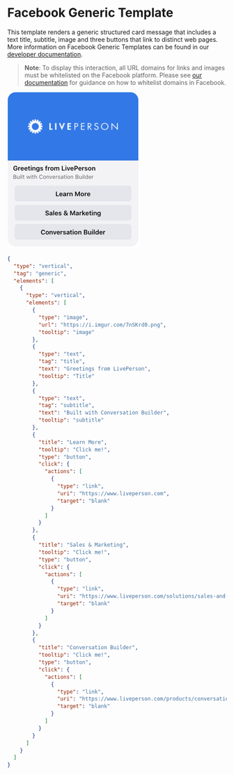 # Facebook Generic Template

This template renders a generic structured card message that includes a text title, subtitle, image and three buttons that link to distinct web pages. More information on Facebook Generic Templates can be found in our [developer documentation](https://developers.liveperson.com/facebook-messenger-templates-generic-template.html).

> **Note**: To display this interaction, all URL domains for links and images must be whitelisted on the Facebook platform. Please see [our documentation](https://developers.liveperson.com/facebook-messenger-templates-introduction.html#facebook-messenger-setup) for guidance on how to whitelist domains in Facebook.

![fb-generic-template](fb_Generic_Template.jpg)

```json
{
  "type": "vertical",
  "tag": "generic",
  "elements": [
    {
      "type": "vertical",
      "elements": [
        {
          "type": "image",
          "url": "https://i.imgur.com/7nSKrd0.png",
          "tooltip": "image"
        },
        {
          "type": "text",
          "tag": "title",
          "text": "Greetings from LivePerson",
          "tooltip": "Title"
        },
        {
          "type": "text",
          "tag": "subtitle",
          "text": "Built with Conversation Builder",
          "tooltip": "subtitle"
        },
        {
          "title": "Learn More",
          "tooltip": "Click me!",
          "type": "button",
          "click": {
            "actions": [
              {
                "type": "link",
                "uri": "https://www.liveperson.com",
                "target": "blank"
              }
            ]
          }
        },
        {
          "title": "Sales & Marketing",
          "tooltip": "Click me!",
          "type": "button",
          "click": {
            "actions": [
              {
                "type": "link",
                "uri": "https://www.liveperson.com/solutions/sales-and-marketing",
                "target": "blank"
              }
            ]
          }
        },
        {
          "title": "Conversation Builder",
          "tooltip": "Click me!",
          "type": "button",
          "click": {
            "actions": [
              {
                "type": "link",
                "uri": "https://www.liveperson.com/products/conversation-builder",
                "target": "blank"
              }
            ]
          }
        }
      ]
    }
  ]
}
```
